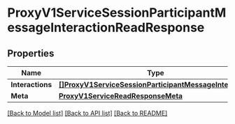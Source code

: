 # ProxyV1ServiceSessionParticipantMessageInteractionReadResponse

## Properties

Name | Type | Description | Notes
------------ | ------------- | ------------- | -------------
**Interactions** | [**[]ProxyV1ServiceSessionParticipantMessageInteraction**](proxy.v1.service.session.participant.message_interaction.md) |  | [optional] 
**Meta** | [**ProxyV1ServiceReadResponseMeta**](proxy_v1_serviceReadResponse_meta.md) |  | [optional] 

[[Back to Model list]](../README.md#documentation-for-models) [[Back to API list]](../README.md#documentation-for-api-endpoints) [[Back to README]](../README.md)


